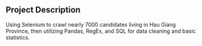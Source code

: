 ## Project Description
Using Selenium to crawl nearly 7000 candidates living in Hau Giang Province, then utilizing Pandas, RegEx, and SQL for data cleaning and basic statistics.
